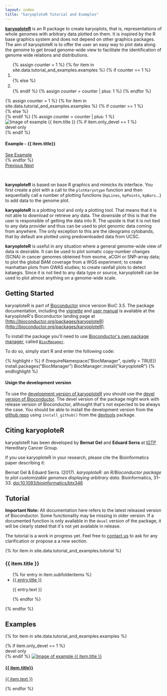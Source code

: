 ```yaml
---
layout: index
title: "karyoploteR Tutorial and Examples"
---
```


**[karyoploteR](http://bioconductor.org/packages/karyoploteR)** is an R package to create karyoplots, that is,
representations of whole genomes with arbitrary data plotted on them. It is inspired by the R base graphics system and
does not depend on other graphics packages. The aim of karyoploteR is to offer the user an easy way to plot 
data along the genome to get broad genome-wide view to facilitate the identification of genome wide relations and 
distributions.

<!-- A carousel showing some of the example images -->
<div id="myCarousel" class="carousel slide" data-interval="false">
 <!-- Indicators -->
 <ol class="carousel-indicators">
  {% assign counter = 1 %}
  {% for item in site.data.tutorial_and_examples.examples %}
   {% if counter == 1 %} 
    <li data-target="#myCarousel" data-slide-to="{{ counter }}" class="active"></li>
   {% else %}
    <li data-target="#myCarousel" data-slide-to="{{ counter }}"></li>
   {% endif %}
   {% assign counter = counter | plus: 1 %}
  {% endfor %}
 </ol>

  <!-- Wrapper for slides -->
 <div class="carousel-inner">
  {% assign counter = 1 %}
  {% for item in site.data.tutorial_and_examples.examples %}
    {% if counter == 1 %}
      <div class="item active">
    {% else %}
      <div class="item">
    {% endif %}
    {% assign counter = counter | plus: 1 %}
     <img class="carousel-img" src="{{ site.baseurl }}/{{ item.image }}" alt="Image of example {{ item.title }}">
     {% if item.only_devel == 1 %}
	<div class="devel-only">devel only</div>
     {% endif %}
     <div class="carousel-caption">
      <h4>Example - {{ item.title}}</h4>
      <a class="btn btn-lg btn-primary" href="{{ site.baseurl }}/{{ item.url }}" role="button">See Example</a>
     </div>
    </div>
  {% endfor %}
  </div>

  <!-- Left and right controls -->
  <a class="left carousel-control" href="#myCarousel" data-slide="prev">
    <span class="glyphicon glyphicon-chevron-left"></span>
    <span class="sr-only">Previous</span>
  </a>
  <a class="right carousel-control" href="#myCarousel" data-slide="next">
    <span class="glyphicon glyphicon-chevron-right"></span>
    <span class="sr-only">Next</span>
  </a>
</div>

&nbsp;

**karyoploteR** is based on base R graphics and mimicks its interface. You first create a plot with a call 
to the `plotKaryotype` function and then sequentially call a number of plotting functions (`kpLines`, `kpPoints`,
`kpBars`…) to add data to the genome plot.

**karyoploteR** is a plotting tool and only a plotting tool. That means that it is not able to download or 
retrieve any data. The downside of this is that the user is responsible of getting the data into R. The upside 
is that it is not tied to any data provider and thus can be used to plot genomic data coming from anywhere.
The only exception to this are the ideograms cytobands, that by default are plotted using predownloaded data
from UCSC.

**karyoploteR** is useful in any situation where a general genome-wide view of data is desirable. It can be
used to plot somatic copy-number changes (SCNA) in cancer genomes obteined from exome, aCGH or SNP-array data;
to plot the global BAM coverage from a WGS experiment; to create manhattan plots from GWAS studies; to create
rainfall plots to detect kataegis. Since it is not tied to any data type or source, karyoploteR can be used to
plot almost anything on a genome-wide scale.


## <a name="GettingStarted"></a>Getting Started

karyoploteR is part of [Bioconductor](http://bioconductor.org) since version BioC 3.5. The package documentation, including  the [vignette](http://bioconductor.org/packages/devel/bioc/vignettes/karyoploteR/inst/doc/karyoploteR.pdf)
and [user manual](http://bioconductor.org/packages/devel/bioc/manuals/karyoploteR/man/karyoploteR.pdf) is available at the karyoploteR's 
Bioconductor landing page at [http://bioconductor.org/packages/karyoploteR](http://bioconductor.org/packages/karyoploteR).

To install the package you'll need to use [Bioconductor's own package manager](https://www.bioconductor.org/install/), called [`BiocManager`](https://cran.r-project.org/web/packages/BiocManager/index.html).

To do so, simply start R and enter the following code:

{% highlight r %}
  if (!requireNamespace("BiocManager", quietly = TRUE))
    install.packages("BiocManager")
  BiocManager::install("karyoploteR")
{% endhighlight %}



#### Usign the development version

To use the [development version of karyoploteR](http://bioconductor.org/packages/devel/bioc/html/karyoploteR.html) 
you should use the [devel version of Bioconductor](https://www.bioconductor.org/developers/how-to/useDevel/). The 
devel version of the package might work with release version of Bioconductor, althought that's not expected to be
always the case. You should be able to install the development version from the 
[github repo](https://github.com/bernatgel/karyoploter) using `install_github()`
from the [devtools](https://github.com/hadley/devtools) package.

## <a name="Citing"></a>Citing karyoploteR

karyoploteR has been developed by **Bernat Gel** [<i class="fa fa-envelope" aria-hidden="true"></i>](mailto:bgel@igtp.cat)
[<i class="fa fa-twitter" aria-hidden="true"></i>](https://twitter.com/bernatgel) 
[<i class="fa fa-github" aria-hidden="true"></i>](https://github.com/bernatgel)
  and   **Eduard Serra** [<i class="fa fa-envelope" aria-hidden="true"></i>](mailto:eserra@igtp.cat) at [IGTP](http://www.germanstrias.org/)
Hereditary Cancer Group.

If you use karyoploteR in your research, please cite the Bioinformatics paper describing it:

Bernat Gel & Eduard Serra. (2017). *karyoploteR: an R/Bioconductor package to plot customizable genomes displaying arbitrary data*. Bioinformatics, 31–33. [doi:10.1093/bioinformatics/btx346](https://doi.org/10.1093/bioinformatics/btx346)




## <a name="Tutorial"></a>Tutorial

**Important Note:** All documentation here refers to the latest released version of Bioconductor. Some functionality may be missing in older version. If a 
documented function is only available in the `devel` version of the package, it will be clearly stated that it's not yet available in release.

The tutorial is a work in progress yet. Feel free to [contact us](mailto:bgel@igtp.cat) to ask for any clarification or propose a a new section.

{% for item in site.data.tutorial_and_examples.tutorial %}
  <h3>{{ item.title }}</h3>
  <ul>
    {% for entry in item.subfolderitems %}
      <li><a href="{{ site.baseurl }}/{{ entry.url }}">{{ entry.title }}</a></li>
      <p>{{ entry.text }}</p>
    {% endfor %}
  </ul>
{% endfor %}


## <a name="Examples"></a>Examples


{% for item in site.data.tutorial_and_examples.examples %}
  <div class="col-md-4">
    <div class="thumbnail">
      {% if item.only_devel == 1 %}
	<div class="devel-only">devel only</div>
      {% endif %}
      <a href="{{ site.baseurl }}/{{ item.url }}">
	<img class="img-responsive" src="{{ site.baseurl }}/{{ item.image }}" alt="Image of example {{ item.title }}">
	<div class="caption">
	  <h4>{{ item.title}} </h4>
	  <p>{{ item.text }}</p>
	</div>
      </a>
    </div>
  </div>
{% endfor %}



 
